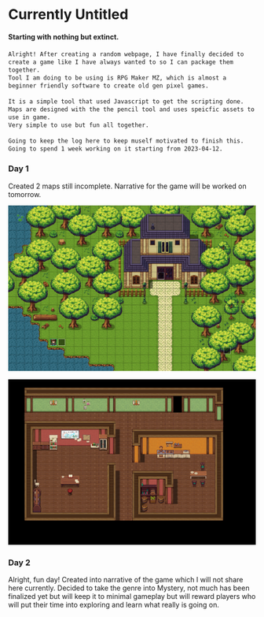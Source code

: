 # Currently Untitled

#### Starting with nothing but extinct.


```
Alright! After creating a random webpage, I have finally decided to create a game like I have always wanted to so I can package them together.
Tool I am doing to be using is RPG Maker MZ, which is almost a beginner friendly software to create old gen pixel games.

It is a simple tool that used Javascript to get the scripting done. Maps are designed with the the pencil tool and uses speicfic assets to use in game.
Very simple to use but fun all together.

Going to keep the log here to keep muself motivated to finish this. Going to spend 1 week working on it starting from 2023-04-12.
```

### Day 1 

Created 2 maps still incomplete. Narrative for the game will be worked on tomorrow.

![alt text](https://github.com/igopib/untitled/blob/main/public/assets/Day1Log1.png?raw=true)

![alt text](https://github.com/igopib/untitled/blob/main/public/assets/Day1Log2.png?raw=true)


### Day 2

Alright, fun day! Created into narrative of the game which I will not share here currently.
Decided to take the genre into Mystery, not much has been finalized yet but will keep it to minimal
gameplay but will reward players who will put their time into exploring and learn what really is going on.
